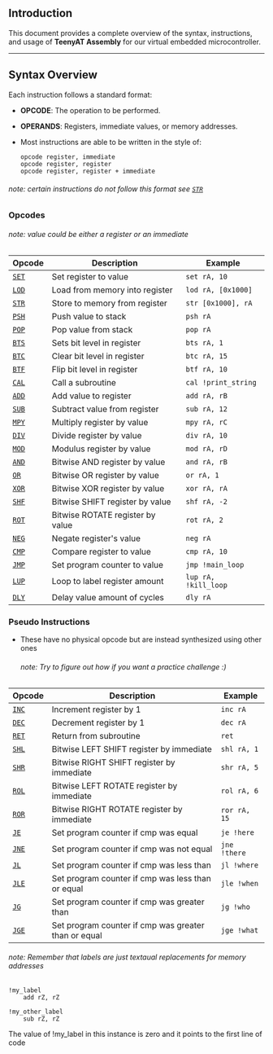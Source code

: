 ## Introduction
This document provides a complete overview of the syntax, instructions, and usage of  **TeenyAT Assembly** for our virtual embedded microcontroller.

---

## Syntax Overview
Each instruction follows a standard format:


- **OPCODE**: The operation to be performed.
- **OPERANDS**: Registers, immediate values, or memory addresses.
- Most instructions are able to be written in the style of:

    `opcode register, immediate` <br>
    `opcode register, register` <br>
    `opcode register, register + immediate`

###### note: certain instructions do not follow this format see [`STR`](#str)

<a name="opcode-table"/>

### Opcodes
###### note: value could be either a register or an immediate 


| Opcode  | Description                  | Example                  |
|---------|------------------------------|--------------------------|
| [`SET`](set.md)  | Set register to value | `set rA, 10`          |
| [`LOD`](#lod) | Load from memory into register  | `lod rA, [0x1000]`     |
| [`STR`](#str)  | Store to memory from register | `str [0x1000], rA`   |
| [`PSH`](#psh)   | Push value to stack | `psh rA`       |
| [`POP`](#pop)   | Pop value from stack | `pop rA`       |
| [`BTS`](#bts)   | Sets bit level in register  | `bts rA, 1`              |
| [`BTC`](#btc)   | Clear bit level in register | `btc rA, 15`            |
| [`BTF`](#btf)  | Flip bit level in register             | `btf rA, 10`             |
| [`CAL`](#cal)   | Call a subroutine        | `cal !print_string`                   |
| [`ADD`](#add)   | Add value to register        | `add rA, rB`                   |
| [`SUB`](#sub)   | Subtract value from register        | `sub rA, 12`      |
| [`MPY`](#mpy)   | Multiply register by value        | `mpy rA, rC`        |
| [`DIV`](#div)   | Divide register by value        | `div rA, 10`       |
| [`MOD`](#mod)   | Modulus register by value        | `mod rA, rD`     |
| [`AND`](#and)   | Bitwise AND register by value       | `and rA, rB`  |
| [`OR`](#or)   | Bitwise OR register by value        | `or rA, 1`    |
| [`XOR`](#xor)   | Bitwise XOR register by value        | `xor rA, rA`        |
| [`SHF`](#shf)   | Bitwise SHIFT register by value        | `shf rA, -2`     |
| [`ROT`](#rot)   | Bitwise ROTATE register by value    | `rot rA, 2`      |
| [`NEG`](#neg)   | Negate register's value       | `neg rA`                   |
| [`CMP`](#cmp)   | Compare register to value        | `cmp rA, 10`     |
| [`JMP`](#jmp)   | Set program counter to value        | `jmp !main_loop`|
| [`LUP`](#lup)   | Loop to label register amount     | `lup rA, !kill_loop`|
| [`DLY`](#dly)   | Delay value amount of cycles        | `dly rA`|

<a name="pseudo-table"/>

### Pseudo Instructions
- These have no physical opcode but are instead synthesized using other ones
    ###### note: Try to figure out how if you want a practice challenge :)  

| Opcode  | Description                  | Example                  |
|---------|------------------------------|--------------------------|
| [`INC`](#inc)  | Increment register by 1 | `inc rA`          |
| [`DEC`](#dec) | Decrement register by 1  | `dec rA`     |
| [`RET`](#ret)  | Return from subroutine | `ret`   |
| [`SHL`](#shl)   | Bitwise LEFT SHIFT register by immediate  | `shl rA, 1`       |
| [`SHR`](#shr)   | Bitwise RIGHT SHIFT register by immediate | `shr rA, 5`       |
| [`ROL`](#rol)   | Bitwise LEFT ROTATE register by immediate  | `rol rA, 6`    |
| [`ROR`](#ror)   | Bitwise RIGHT ROTATE register by immediate | `ror rA, 15`    |
| [`JE`](#je)  | Set program counter if cmp was equal      | `je !here`   |
| [`JNE`](#jne)   | Set program counter if cmp was not equal| `jne !there`  |
| [`JL`](#jl)   | Set program counter if cmp was less than | `jl !where`  |
| [`JLE`](#jle)   | Set program counter if cmp was less than or equal| `jle !when`  |
| [`JG`](#jg)   | Set program counter if cmp was greater than  | `jg !who`  |
| [`JGE`](#jge)   | Set program counter if cmp was greater than or equal | `jge !what` |


###### note: Remember that labels are just textaual replacements for memory addresses
    !my_label
        add rZ, rZ
        
    !my_other_label
        sub rZ, rZ
The value of !my_label in this instance is zero and it points to the first line of code